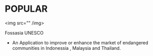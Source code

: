 # POPULAR

<img src="" /img>

Fossasia UNESCO

* An Application to improve or enhance the market of endangered communities in Indonessia , Malaysia and Thailand.


